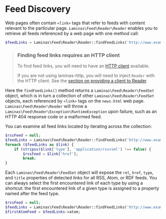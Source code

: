 # Feed Discovery

Web pages often contain `<link>` tags that refer to feeds with content relevant
to the particular page. `Laminas\Feed\Reader\Reader` enables you to retrieve all
feeds referenced by a web page with one method call:

```php
$feedLinks = Laminas\Feed\Reader\Reader::findFeedLinks('http://www.example.com/news.html');
```

> ### Finding feed links requires an HTTP client
>
> To find feed links, you will need to have an [HTTP client](http-clients.md)
> available.
>
> If you are not using laminas-http, you will need to inject `Reader` with the HTTP
> client. See the [section on providing a client to Reader](http-clients.md#providing-a-client-to-reader).

Here the `findFeedLinks()` method returns a `Laminas\Feed\Reader\FeedSet` object,
which is in turn a collection of other `Laminas\Feed\Reader\FeedSet` objects, each
referenced by `<link>` tags on the `news.html` web page.
`Laminas\Feed\Reader\Reader` will throw a
`Laminas\Feed\Reader\Exception\RuntimeException` upon failure, such as an HTTP
404 response code or a malformed feed.

You can examine all feed links located by iterating across the collection:

```php
$rssFeed = null;
$feedLinks = Laminas\Feed\Reader\Reader::findFeedLinks('http://www.example.com/news.html');
foreach ($feedLinks as $link) {
    if (stripos($link['type'], 'application/rss+xml') !== false) {
        $rssFeed = $link['href'];
        break;
}
```

Each `Laminas\Feed\Reader\FeedSet` object will expose the `rel`, `href`, `type`,
and `title` properties of detected links for all RSS, Atom, or RDF feeds. You
can always select the first encountered link of each type by using a shortcut:
the first encountered link of a given type is assigned to a property named after
the feed type.

```php
$rssFeed = null;
$feedLinks = Laminas\Feed\Reader\Reader::findFeedLinks('http://www.example.com/news.html');
$firstAtomFeed = $feedLinks->atom;
```
